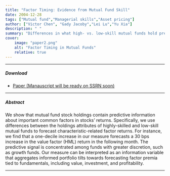 ```yaml
---
title: "Factor Timing: Evidence from Mutual Fund Skill" 
date: 2004-12-28
tags: ["Mutual fund","Managerial skills","Asset pricing"]
author: ["Victor Chen", "Gady Jacoby","Lei Lu","Yu Xia"]
description: " " 
summary: "Differences in what high- vs. low-skill mutual funds hold predict next-month factor returns (e.g., a one-decile rise signals ~0.30% higher HML), strongest for discretionary funds, reflecting informed tilts toward value, investment, and profitability premia." 
cover:
    image: "paper2.png"
    alt: "Factor Timing in Mutual Funds"
    relative: true
---
```


---

##### Download

+ [Paper (Manauscript will be ready on SSRN soon)]()
<!-- +  + [Online appendix](appendix2.pdf) -->
<!-- +  + [Code and data](https://github.com/pmichaillat/wunk-model) -->

---

##### Abstract

We show that mutual fund stock holdings contain predictive information about important common factors in stocks’ returns. Specifically, we use differences between the holdings attributes of highly-skilled and low-skill mutual funds to forecast characteristic-related factor returns. For instance, we find that a one-decile increase in our measure forecasts a 30 bps increase in the value factor (HML) return in the following month. The predictive signal is concentrated among funds with greater discretion, such as growth funds. Our measure can be interpreted as an information variable that aggregates informed portfolio tilts towards forecasting factor premia tied to fundamentals, including value, investment, and profitability.

---

